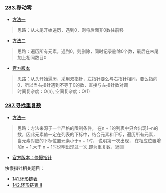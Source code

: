 ### [283.移动零](https://github.com/kavin525zhang/leetcode/tree/main/source_code/283.%E7%A7%BB%E5%8A%A8%E9%9B%B6)
* [方法一](https://github.com/kavin525zhang/leetcode/blob/main/source_code/283.%E7%A7%BB%E5%8A%A8%E9%9B%B6/mine_v1.py)
> 思路：从末尾开始遍历，遇到0，则将后面非0数往前移
* [方法二](https://github.com/kavin525zhang/leetcode/blob/main/source_code/283.%E7%A7%BB%E5%8A%A8%E9%9B%B6/mine_v2.py)
> 思路：遍历所有元素，遇到0，则删除，同时记录删除0个数，最后在末尾加上相同数目0
* [官方版本](https://github.com/kavin525zhang/leetcode/blob/main/source_code/283.%E7%A7%BB%E5%8A%A8%E9%9B%B6/sota.py)
> 思路：从头开始遍历，采用双指针，左指针要么与右指针相同，要么指向0，所以当右指针遇到不等于0的数，直接与左指针数对调      
> 时间复杂度：O(n), 空间复杂度：O(1)

### [287.寻找重复数](https://github.com/kavin525zhang/leetcode/tree/main/source_code/287.寻找重复数/README.md)
* [方法一](https://github.com/kavin525zhang/leetcode/tree/main/source_code/287.寻找重复数/mine_v1.py)
> 思路：方法来源于一个严格的限制条件， 在n + 1的列表中只会出现1~n的数，因此元素值一定在列表的下标中，结合元素和下标，遍历所有元素， 当元素对应的下标位置元素小于n + 1时， 说明第一次出现， 在相应位置增加n + 1,大于 n + 1时说明出现过一次,即为重复数，返回
* [官方版本：快慢指针](https://github.com/kavin525zhang/leetcode/tree/main/source_code/287.寻找重复数/sota_v1.py)

快慢指针相关题目：

* [141.环形链表](https://github.com/kavin525zhang/leetcode/blob/main/source_code/141.%20%E7%8E%AF%E5%BD%A2%E9%93%BE%E8%A1%A8/%E9%97%AE%E9%A2%98%E6%8F%8F%E8%BF%B0.md)
* [142.环形链表 II](https://github.com/kavin525zhang/leetcode/blob/main/source_code/142.%20%E7%8E%AF%E5%BD%A2%E9%93%BE%E8%A1%A8%20II/%E9%97%AE%E9%A2%98%E6%8F%8F%E8%BF%B0.md)
